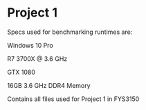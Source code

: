 # Project 1
Specs used for benchmarking runtimes are:

Windows 10 Pro

R7 3700X @ 3.6 GHz

GTX 1080

16GB 3.6 GHz DDR4 Memory

Contains all files used for Project 1 in FYS3150
